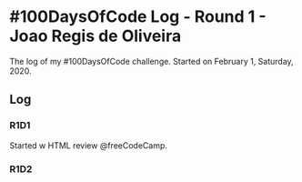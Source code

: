 # #100DaysOfCode Log - Round 1 - Joao Regis de Oliveira

The log of my #100DaysOfCode challenge. Started on February 1, Saturday, 2020.

## Log

### R1D1 
Started w HTML review @freeCodeCamp.

### R1D2
